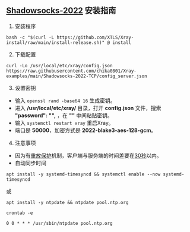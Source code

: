 ## [Shadowsocks-2022](https://github.com/Shadowsocks-NET/shadowsocks-specs) 安装指南

1. 安装程序

```
bash -c "$(curl -L https://github.com/XTLS/Xray-install/raw/main/install-release.sh)" @ install
```

2. 下载配置

```
curl -Lo /usr/local/etc/xray/config.json https://raw.githubusercontent.com/chika0801/Xray-examples/main/Shadowsocks-2022-TCP/config_server.json
```

3. 设置密钥

- 输入 `openssl rand -base64 16` 生成密钥。
- 进入 **/usr/local/etc/xray/** 目录，打开 **config.json** 文件，搜索 **"password": "",** ，在 **""** 中间粘贴密钥。
- 输入 `systemctl restart xray` 重启Xray。
- 端口是 **50000**，加密方式是 **2022-blake3-aes-128-gcm**。

4. 注意事项

- 因为有[重放保护](https://github.com/Shadowsocks-NET/shadowsocks-specs/blob/main/2022-1-shadowsocks-2022-edition.md#314-replay-protection)机制，客户端与服务端的时间差要在[30秒](https://github.com/Shadowsocks-NET/shadowsocks-specs/blob/main/2022-1-shadowsocks-2022-edition.md#313-header)以内。
- 自动同步时间

```
apt install -y systemd-timesyncd && systemctl enable --now systemd-timesyncd
```

或

```
apt install -y ntpdate && ntpdate pool.ntp.org
```

```
crontab -e
```

```
0 0 * * * /usr/sbin/ntpdate pool.ntp.org
```
